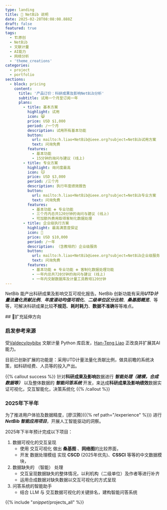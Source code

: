 ```yaml
---
type: landing
title: 🧰 NetBib 说明
date: 2025-02-28T08:08:08.888Z
draft: false
featured: true
tags:
  - 🏗原创
  - NetBib
  - 文献计量
  - AI能力
  - 网络分析
  - 'theme_creations'
categories:
  - project
  - portfolio
sections:
  - block: pricing
    content:
      title: '产品订价：科研成果及影响NetBib分析'
      subtitle: 试用一个月至订阅一年
      plans:
        - title: 基本方案
          highlight: 试用
          icon: 😸
          price: USD $1,000 
          period: /一个月
          description: 试用所有基本功能
          button:
            url: mailto:h.liao+NetBib@ieee.org?subject=NetBib试用方案
            text: 问询免费
          features:
            - 基本功能
            - 15分钟的询问与建议 (线上)
        - title: 专业方案
          highlight: 询问度最高
          icon: 😽
          price: USD $3,000
          period: /三个月
          description: 执行年度绩效报告
          button:
            url: mailto:h.liao+NetBib@ieee.org?subject=NetBib专业方案
            text: 问询免费
          features:
            - 基本功能 ➕ 专业功能
            - 三个月内总共120分钟的询问与建议 (线上)
            - 可加额外费用取得客制化数据处理
        - title: 企业级执行方案
          highlight: 最高满意度保证
          icon: 🐯
          price: USD $10,000
          period: /一年
          description: （含教培的）企业级服务
          button:
            url: mailto:h.liao+NetBib@ieee.org?subject=NetBib企业级服务
            text: 问询免费
          features:
            - 基本功能 ➕ 专业功能 ➕ 客制化数据处理功能
            - 一年内总共720分钟的询问与建议 (线上)
            - 一年内文献数据库及计量工具教培120分钟
---
```


NetBib 能产出科研成果及影响交互可视化报告。NetBib 创新功能有采用***UTD计量法量化贡献比例***、***年度滚动均值可视化***、***二级单位区分比较***、***桑基图概览***、等等，可解决科研成果比较**不规范**、**耗时耗力**、**数据不准确**等等难点。

<!--more-->

​## 🚧扩充延伸方向

### 启发参考来源

受[Valdecy/pybibx](https://github.com/Valdecy/pybibx) 文献计量 Python 库启发，[Han-Teng Liao](/experience) 正改良并扩展其AI能力。

目前已创新扩展的功能是：采用UTD计量法量化贡献比例，做具前瞻的系统决策，如科研经费、人员等的投入产出。

{{% callout success %}}
针对**科研成果及影响**数据进行 ***智能处理（建模，合成数据等）*** 以及整体数据的 ***智能问答系统*** 开发，来达成**科研成果及影响绩效**数据实证可视化，交互智能化，决策系统化
{{% /callout %}}

### 2025年下半年

为了推进用户体验及数据精度，[廖汉腾]({{% ref path="/experience" %}}) 进行 ***NetBib 智能应用项目***，开展人工智能驱动的洞察。

2025年下半年预计完成以下项目：

1. 数据可视化的交互呈现
    * 使用 交互可视化 做出 **桑基图** 、**网络图**的比较界面，
    * 开发 数据处理模组 实现 **CSCD** (2025年优先)、**CSSCI** 等等的中文数据模块，
2. 数据缺失的 （智能） 处理
    * 交互呈现数据缺失的整体情况，以利机构（二级单位）及作者等进行补齐
    * 运用合成数据对缺失数据以交互可视化的方式呈现
3. 问答系统的智能助手
    * 结合 LLM 与 交互数据可视化的关键排名，建构智能问答系统

<!-- [## Include Markdown file | Hugo Blox Docs](https://docs.hugoblox.com/reference/markdown/#include-markdown-file)  
{{% include "_snippet_/projects_all" %}}
-->

{{% include "_snippet_/projects_all" %}}